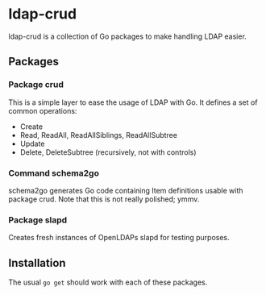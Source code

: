 # ldap-crud
ldap-crud is a collection of Go packages to make handling LDAP easier.

## Packages
### Package crud
This is a simple layer to ease the usage of LDAP with Go. It defines a set of
common operations:
- Create
- Read, ReadAll, ReadAllSiblings, ReadAllSubtree
- Update
- Delete, DeleteSubtree (recursively, not with controls)

### Command schema2go
schema2go generates Go code containing Item definitions usable with package crud.
Note that this is not really polished; ymmv.

### Package slapd
Creates fresh instances of OpenLDAPs slapd for testing purposes.

## Installation
The usual `go get` should work with each of these packages.

